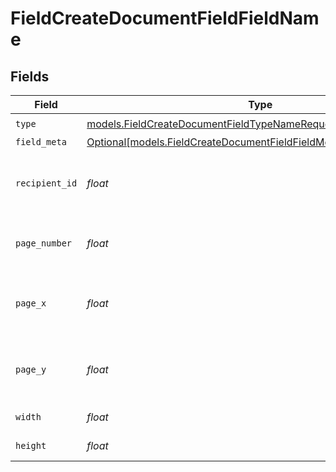 # FieldCreateDocumentFieldFieldName


## Fields

| Field                                                                                                                              | Type                                                                                                                               | Required                                                                                                                           | Description                                                                                                                        |
| ---------------------------------------------------------------------------------------------------------------------------------- | ---------------------------------------------------------------------------------------------------------------------------------- | ---------------------------------------------------------------------------------------------------------------------------------- | ---------------------------------------------------------------------------------------------------------------------------------- |
| `type`                                                                                                                             | [models.FieldCreateDocumentFieldTypeNameRequestBody1](../models/fieldcreatedocumentfieldtypenamerequestbody1.md)                   | :heavy_check_mark:                                                                                                                 | N/A                                                                                                                                |
| `field_meta`                                                                                                                       | [Optional[models.FieldCreateDocumentFieldFieldMetaNameRequestBody]](../models/fieldcreatedocumentfieldfieldmetanamerequestbody.md) | :heavy_minus_sign:                                                                                                                 | N/A                                                                                                                                |
| `recipient_id`                                                                                                                     | *float*                                                                                                                            | :heavy_check_mark:                                                                                                                 | The ID of the recipient to create the field for.                                                                                   |
| `page_number`                                                                                                                      | *float*                                                                                                                            | :heavy_check_mark:                                                                                                                 | The page number the field will be on.                                                                                              |
| `page_x`                                                                                                                           | *float*                                                                                                                            | :heavy_check_mark:                                                                                                                 | The X coordinate of where the field will be placed.                                                                                |
| `page_y`                                                                                                                           | *float*                                                                                                                            | :heavy_check_mark:                                                                                                                 | The Y coordinate of where the field will be placed.                                                                                |
| `width`                                                                                                                            | *float*                                                                                                                            | :heavy_check_mark:                                                                                                                 | The width of the field.                                                                                                            |
| `height`                                                                                                                           | *float*                                                                                                                            | :heavy_check_mark:                                                                                                                 | The height of the field.                                                                                                           |